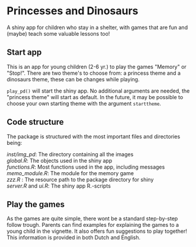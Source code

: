 # Princesses and Dinosaurs

A shiny app for children who stay in a shelter, with games that are fun and (maybe) teach some valuable lessons too!

## Start app

This is an app for young children (2-6 yr.) to play the games "Memory" or "Stop!". There are two theme's to choose from: a princess theme and a dinosaurs theme, these can be changes while playing.

`play_pd()` will start the shiny app. No additional arguments are needed, the "princess theme" will start as default. In the future, it may be possible to choose your own starting theme with the argument `starttheme`.

## Code structure

The package is structured with the most important files and directories being:

*inst/img_pd*: The directory containing all the images\
*global.R*: The objects used in the shiny app\
*functions.R*: Most functions used in the app, including messages\
*memo_module.R*: The module for the memory game\
*zzz.R* : The resource path to the package directory for shiny\
*server.R* and *ui.R*: The shiny app R.-scripts

## Play the games

As the games are quite simple, there wont be a standard step-by-step follow trough. Parents can find examples for explaining the games to a young child in the vignette. It also offers fun suggestions to play together! This information is provided in both Dutch and English.
